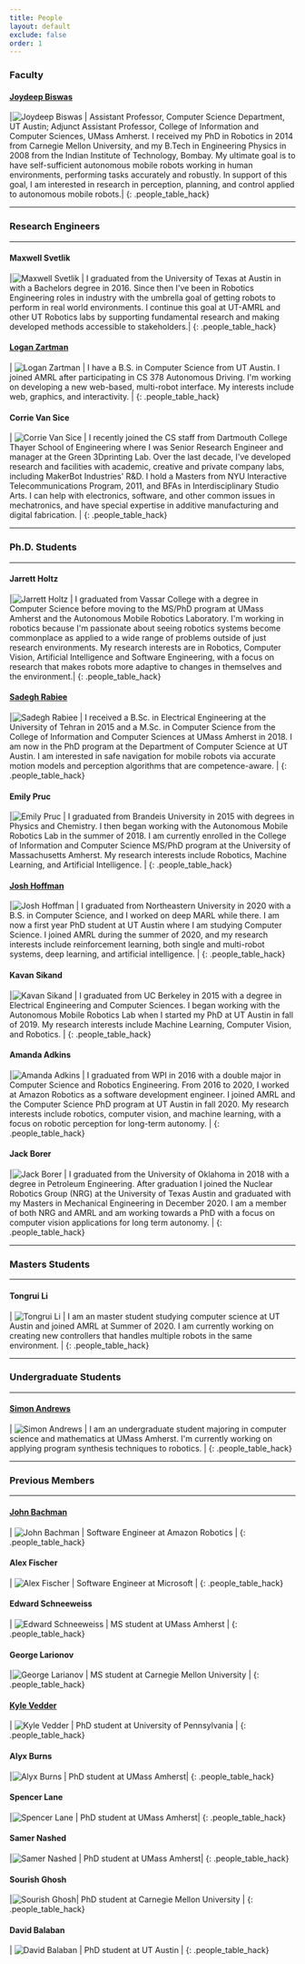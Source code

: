```yaml
---
title: People
layout: default
exclude: false
order: 1
---
```


### Faculty

#### [Joydeep Biswas](https://www.joydeepb.com/)

|![Joydeep Biswas](assets/images/people/joydeepb.jpg) | Assistant Professor, Computer Science Department, UT Austin; Adjunct Assistant Professor, College of Information and Computer Sciences, UMass Amherst. I received my PhD in Robotics in 2014 from Carnegie Mellon University, and my B.Tech in Engineering Physics in 2008 from the Indian Institute of Technology, Bombay. My ultimate goal is to have self-sufficient autonomous mobile robots working in human environments, performing tasks accurately and robustly. In support of this goal, I am interested in research in perception, planning, and control applied to autonomous mobile robots.|
{: .people_table_hack}

---
### Research Engineers
---

#### Maxwell Svetlik

|![Maxwell Svetlik](assets/images/people/maxwell_svetlik.jpg) | I graduated from the University of Texas at Austin in with a Bachelors degree in 2016. Since then I've been in Robotics Engineering roles in industry with the umbrella goal of getting robots to perform in real world environments. I continue this goal at UT-AMRL and other UT Robotics labs by supporting fundamental research and making developed methods accessible to stakeholders.|
{: .people_table_hack}

#### [Logan Zartman](https://zartman.org)

| ![Logan Zartman](assets/images/people/logan_zartman.jpg) | I have a B.S. in Computer Science from UT Austin. I joined AMRL after participating in CS 378 Autonomous Driving. I'm working on developing a new web-based, multi-robot interface. My interests include web, graphics, and interactivity. |
{: .people_table_hack}


#### Corrie Van Sice

| ![Corrie Van Sice](assets/images/people/CVanSice_Avatar_Med.png) | I recently joined the CS staff from Dartmouth College Thayer School of Engineering where I was Senior Research Engineer and manager at the Green 3Dprinting Lab.  Over the last decade, I've developed research and facilities with academic, creative and private company labs, including MakerBot Industries' R&D.  I hold a Masters from NYU Interactive Telecommunications Program, 2011, and BFAs in Interdisciplinary Studio Arts.  I can help with electronics, software, and other common issues in mechatronics, and have special expertise in additive manufacturing and digital fabrication. |
{: .people_table_hack}

---
### Ph.D. Students
---

#### Jarrett Holtz

|![Jarrett Holtz](assets/images/people/jarrett_holtz.jpg) | I graduated from Vassar College with a degree in Computer Science before moving to the MS/PhD program at UMass Amherst and the Autonomous Mobile Robotics Laboratory. I'm working in robotics because I'm passionate about seeing robotics systems become commonplace as applied to a wide range of problems outside of just research environments. My research interests are in Robotics, Computer Vision, Artificial Intelligence and Software Engineering, with a focus on research that makes robots more adaptive to changes in themselves and the environment.|
{: .people_table_hack}

#### [Sadegh Rabiee](http://www.cs.utexas.edu/~srabiee/)

|![Sadegh Rabiee](assets/images/people/sadegh_rabiee.jpg) | I received a B.Sc. in Electrical Engineering at the University of Tehran in 2015 and a M.Sc. in Computer Science from the College of Information and Computer Sciences at UMass Amherst in 2018. I am now in the PhD program at the Department of Computer Science at UT Austin. I am interested in safe navigation for mobile robots via accurate motion models and perception algorithms that are competence-aware. |
{: .people_table_hack}

#### Emily Pruc

|![Emily Pruc](assets/images/people/emily_pruc.jpg)  | I graduated from Brandeis University in 2015 with degrees in Physics and Chemistry. I then began working with the Autonomous Mobile Robotics Lab in the summer of 2018. I am currently enrolled in the College of Information and Computer Science MS/PhD program at the University of Massachusetts Amherst. My research interests include Robotics, Machine Learning, and Artificial Intelligence. |
{: .people_table_hack}

#### [Josh Hoffman](https://www.joshbhoffman.com/)

|![Josh Hoffman](assets/images/people/josh_hoffman.jpg)  | I graduated from Northeastern University in 2020 with a B.S. in Computer Science, and I worked on deep MARL while there. I am now a first year PhD student at UT Austin where I am studying Computer Science. I joined AMRL during the summer of 2020, and my research interests include reinforcement learning, both single and multi-robot systems, deep learning, and artificial intelligence. |
{: .people_table_hack}

#### Kavan Sikand

|![Kavan Sikand](assets/images/people/kavan_sikand.jpg)  | I graduated from UC Berkeley in 2015 with a degree in Electrical Engineering and Computer Sciences. I began working with the Autonomous Mobile Robotics Lab when I started my PhD at UT Austin in fall of 2019. My research interests include Machine Learning, Computer Vision, and Robotics. |
{: .people_table_hack}

#### Amanda Adkins

|![Amanda Adkins](assets/images/people/amanda_adkins.jpg)  | I graduated from WPI in 2016 with a double major in Computer Science and Robotics Engineering. From 2016 to 2020, I worked at Amazon Robotics as a software development engineer. I joined AMRL and the Computer Science PhD program at UT Austin in fall 2020. My research interests include robotics, computer vision, and machine learning, with a focus on robotic perception for long-term autonomy. |
{: .people_table_hack}


#### Jack Borer

|![Jack Borer](assets/images/people/jack_borer.jpg)  | I graduated from the University of Oklahoma in 2018 with a degree in Petroleum Engineering. After graduation I joined the Nuclear Robotics Group (NRG) at the University of Texas Austin and graduated with my Masters in Mechanical Engineering in December 2020. I am a member of both NRG and AMRL and am working towards a PhD with a focus on computer vision applications for long term autonomy. |
{: .people_table_hack}

---
### Masters Students
---

#### Tongrui Li

| ![Tongrui Li](assets/images/people/tongrui_li.jpg) | I am an master student studying computer science at UT Austin and joined AMRL at Summer of 2020. I am currently working on creating new controllers that handles multiple robots in the same environment. | 
{: .people_table_hack}

---

### Undergraduate Students
---

#### [Simon Andrews](https://simonandrews.org/)

| ![Simon Andrews](assets/images/people/simon_andrews.jpg) | I am an undergraduate student majoring in computer science and mathematics at UMass Amherst. I'm currently working on applying program synthesis techniques to robotics. |
{: .people_table_hack}

---
### Previous Members
---

#### [John Bachman](https://thecynosure.github.io/)

| ![John Bachman](assets/images/people/john_bachman.jpg) | Software Engineer at Amazon Robotics |
{: .people_table_hack}

#### Alex Fischer

| ![Alex Fischer](assets/images/people/alex_fischer.jpg) |  Software Engineer at Microsoft |
{: .people_table_hack}

#### Edward Schneeweiss

| ![Edward Schneeweiss](assets/images/people/eddy_schneeweiss.jpg) | MS student at UMass Amherst |
{: .people_table_hack}

#### George Larionov

|![George Larianov](assets/images/people/george_larionov.jpg) | MS student at Carnegie Mellon University |
{: .people_table_hack}

#### [Kyle Vedder](http://vedder.io)

| ![Kyle Vedder](assets/images/people/kyle_vedder.jpg) | PhD student at University of Pennsylvania |
{: .people_table_hack}

#### Alyx Burns

|![Alyx Burns](assets/images/people/alyx_burns.jpg) | PhD student at UMass Amherst|
{: .people_table_hack}

#### Spencer Lane

|![Spencer Lane](assets/images/people/spencer_lane.jpg) | PhD student at UMass Amherst|
{: .people_table_hack}

#### Samer Nashed

|![Samer Nashed](assets/images/people/samer_nashed.jpg) | PhD student at UMass Amherst|
{: .people_table_hack}

#### Sourish Ghosh

|![Sourish Ghosh](assets/images/people/sourish_ghosh.jpg)| PhD student at Carnegie Mellon University |
{: .people_table_hack}

#### David Balaban

| ![David Balaban](assets/images/people/david_balaban.jpg) | PhD student at UT Austin |
{: .people_table_hack}
